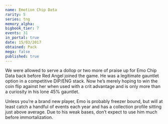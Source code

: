 ```yaml
---
name: Emotion Chip Data
rarity: 5
series: tng
memory_alpha:
bigbook_tier: 7
events: 31
in_portal: true
date: 15/03/2017
obtained: Pack
mega: false
published: true
---
```


We were allowed to serve a dollop or two more of praise up for Emo Chip Data back before Red Angel joined the game. He was a legitimate gauntlet option in a competitive DIP/ENG stack. Now he’s merely hoping to win the coin flip against her when used with a crit advantage and is only more than a curiosity in his lone 45% gauntlet.

Unless you’re a brand new player, Emo is probably freezer bound, but will at least catch a handful of events each year and has a collection profile sitting just above average. Due to his weak bases, don’t expect to use him much before immortalization.

